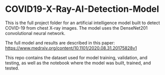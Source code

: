 # COVID19-X-Ray-AI-Detection-Model

This is the full project folder for an artificial intelligence model built to detect COVID-19 from chest X-ray images. The model uses the DenseNet201 convolutional neural network.

The full model and results are described in this paper: https://www.medrxiv.org/content/10.1101/2020.08.31.20175828v1

This repo contains the dataset used for model training, validation, and testing, as well as the notebook where the model was built, trained, and tested.

